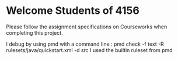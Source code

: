 # Welcome Students of 4156

Please follow the assignment specifications on Courseworks when completing this project.

I debug by using pmd with a command line : pmd check -f text -R rulesets/java/quickstart.xml -d src 
I used the builtin ruleset from pmd